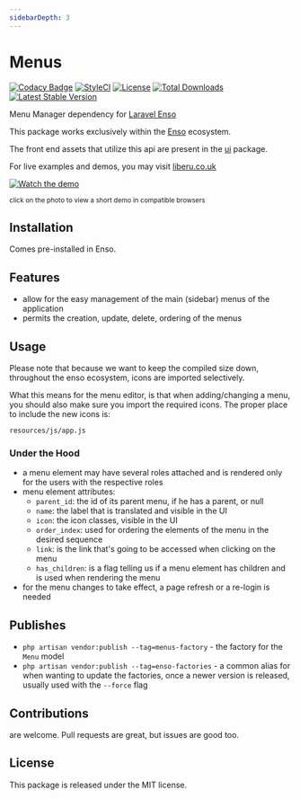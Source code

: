 ```yaml
---
sidebarDepth: 3
---
```


# Menus

[![Codacy Badge](https://api.codacy.com/project/badge/Grade/3f2ff01a8dc04044a13c6f4fbb9e21bd)](https://www.codacy.com/app/laravel-enso/menus?utm_source=github.com&amp;utm_medium=referral&amp;utm_content=laravel-enso/menus&amp;utm_campaign=Badge_Grade)
[![StyleCI](https://github.styleci.io/repos/94800927/shield?branch=master)](https://github.styleci.io/repos/94800927)
[![License](https://poser.pugx.org/laravel-enso/menus/license)](https://packagist.org/packages/laravel-enso/menus)
[![Total Downloads](https://poser.pugx.org/laravel-enso/menus/downloads)](https://packagist.org/packages/laravel-enso/menus)
[![Latest Stable Version](https://poser.pugx.org/laravel-enso/menus/version)](https://packagist.org/packages/laravel-enso/menus)


Menu Manager dependency for [Laravel Enso](https://github.com/laravel-enso/Enso)

This package works exclusively within the [Enso](https://github.com/laravel-enso/Enso) ecosystem.

The front end assets that utilize this api are present in the [ui](https://github.com/enso-ui/ui) package.

For live examples and demos, you may visit [liberu.co.uk](https://www.liberu.co.uk)

[![Watch the demo](https://laravel-enso.github.io/menus/screenshots/bulma_012_thumb.png)](https://laravel-enso.github.io/menus/videos/bulma_menu_management.webm)

<sup>click on the photo to view a short demo in compatible browsers</sup>

## Installation

Comes pre-installed in Enso.

## Features

- allow for the easy management of the main (sidebar) menus of the application
- permits the creation, update, delete, ordering of the menus

## Usage

Please note that because we want to keep the compiled size down, throughout the enso ecosystem, 
icons are imported selectively.

What this means for the menu editor, is that when adding/changing a menu, you should also make sure you 
import the required icons. The proper place to include the new icons is:

`resources/js/app.js`

### Under the Hood

- a menu element may have several roles attached and is rendered only for the users with the respective roles
- menu element attributes:
  - `parent_id`: the id of its parent menu, if he has a parent, or null
  - `name`: the label that is translated and visible in the UI
  - `icon`: the icon classes, visible in the UI
  - `order_index`: used for ordering the elements of the menu in the desired sequence
  - `link`: is the link that's going to be accessed when clicking on the menu
  - `has_children`: is a flag telling us if a menu element has children and is used when rendering the menu
- for the menu changes to take effect, a page refresh or a re-login is needed 

## Publishes

- `php artisan vendor:publish --tag=menus-factory` - the factory for the `Menu` model
- `php artisan vendor:publish --tag=enso-factories` - a common alias for when wanting to update the factories,
once a newer version is released, usually used with the `--force` flag

## Contributions

are welcome. Pull requests are great, but issues are good too.

## License

This package is released under the MIT license.
